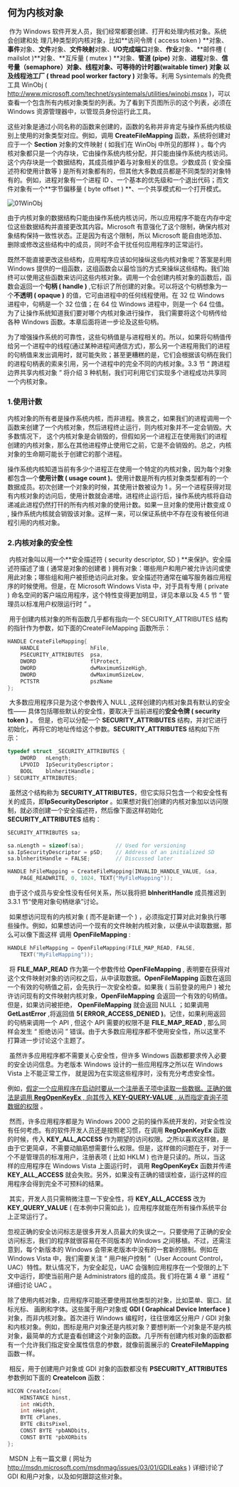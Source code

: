 ## 何为内核对象

​		作为 Windows 软件开发人员，我们经常都要创建、打开和处理内核对象。系统会创建和处 理几种类型的内核对象，比如**访问令牌 ( access token ) **对象、**事件**对象、**文件**对象、**文件映射**对象、**I/O完成端口**对象、**作业**对象、**邮件槽 ( mailslot )**对象、**互斥量 ( mutex ) **对象、**管道 (pipe)** 对象、**进程**对象、**信号量（semaphore）**对象、**线程**对象、**可等待的计时器(waitable timer)** 对象 以及**线程池工厂 ( thread pool worker factory )** 对象等。利用 Sysintemals 的免费工具  WinObj ( http://www.microsoft,com/technet/sysintemals/utilities/winobj.mspx )，可以查看一个包含所有内核对象类型的列表。为了看到下页图所示的这个列表，必须在 Windows 资源管理器中，以管现员身份运行此工具。

​		这些对象是通过小同名称的函数来创建的，函数的名称并非肯定与操作系统内核级别上使用的对象类型对应。例如，调用 **CreateFileMapping** 函数，系统将创建对应于一个 **Section** 对象的文件映射 ( 如我们在 WinObj 中所见的那样 ) 。每个内核对象都只是一个内存块，它由操作系统内核分配，并只能由操作系统内核访问。这个内存块是一个数据结构，其成员维护着与对象相关的信息。少数成员 ( 安全描述符和使用计数等 ) 是所有对象都有的，但其他大多数成员都是不同类型的对象特有的。例如，进程对象有一个进程 ID 、一个基本的优先级和一个退出代码；而文件对象有一个**字节偏移量 ( byte offset ) **、一个共享模式和一个打开模式。

![01WinObj](./markdowniamge/01WinObj.png)

​		由于内核对象的数据结构只能由操作系统内核访问，所以应用程序不能在内存中定位这些数据结构并直接更改其内容。Microsoft 有意强化了这个限制，确保内核对象结构保持一致性状态。正是因为有这个限制，所以 Microsoft 能自由地添加、删除或修改这些结构中的成员，同时不会干扰任何应用程序的正常运行。

​		既然不能直接更改这些结构，应用程序应该如何操纵这些内核对象呢？答案是利用 Windows 提供的一组函数，这组函数会以最恰当的方式来操纵这些结构。我们始终可以使用这些函数来访问这些内核对象。调用一个会创建内核对象的函数后，函数会返回一个**句柄 ( handle )** ,它标识了所创建的对象。可以将这个句柄想象为一个**不透明 ( opaque )** 的值，它可由进程中的任何线程使用。在 32 位 Windows 进程中，句柄是一个 32 位值；在 64 位 Windows 进程中，则是一个 64 位值。为了让操作系统知道我们要对哪个内核对象进行操作， 我们需要将这个句柄传给各种 Windows 函数。本章后面将进一步论及这些句柄。

​		为了增强操作系统的可靠性，这些句柄值是与进程相关的。所以，如果将句柄值传给另一个进程中的线程(通过某种进程间通信方式)，那么另一个进程用我们的进程的句柄值来发出调用时，就可能失败；甚至更糟糕的是，它们会根据该句柄在我们的进程句柄表的索来引用，另一个进程中的完全不同的内核对象。3.3 节 “ 跨进程边界共享内核对象 ” 将介绍 3 种机制，我们可利用它们实现多个进程成功共享同一个内核对象。





### 1.使用计数

​		内核对象的所有者是操作系统内核，而非进程。换言之，如果我们的进程调用一个函数来创建了一个内核对象，然后进程终止运行，则内核对象并不一定会销毁。大多数情况下， 这个内核对象是会销毁的，但假如另一个进程正在使用我们的进程创建的内核对象，那么在其他进程停止使用它之前，它是不会销毁的。总之，内核对象的生命期可能长于创建它的那个进程。

​		操作系统内核知道当前有多少个进程正在使用一个特定的内核对象，因为每个对象都包含—个**使用计数 ( usage count )**。使用计数是所有内核对象类型都有的一个数据成员。初次创建一个对象的时候，其使用计数被设为 1 。另一个进程获得对现有内核对象的访问后，使用计数就会递增。进程终止运行后，操作系统内核将自动递减此进程仍然打幵的所有内核对象的使用计数。如果一旦对象的使用计数变成 0 , 操作系统内核就会销毁该对象。这样一来，可以保证系统中不存在没有被任何进程引用的内核对象。



### 2.内核对象的安全性

​		内核对象叫以用一个**安全描述符 ( security descriptor, SD ) **来保护。安全描述符描述了谁 ( 通常是对象的创建者 ) 拥有对象：哪些用户和用户被允许访问或使用此对象；哪些组和用户被拒绝访问此对象。安全描述符通常在编写服务器应用程序的时候使用。但是，在 Microsoft Windows Vista 中，对于具有专用 ( private ) 命名空间的客户端应用程序，这个特性变得更加明显，详见本章以及 4.5 节 “ 管理员以标准用户权限运行时 ” 。

​		用于创建内核对象的所有函数几乎都有指向一个 SECURITY_ATTRIBUTES 结构的指针作为参数，如下面的CreateFileMapping 函数所示：

```c++
HANDLE CreateFileMapping{
    HANDLE 				  hFile,
    PSECURITY_ATTRIBUTES  psa,
    DWORD 				  flProtect,
    DWORD 				  dwMaximumSizeHigh,
    DWORD 				  dwMaximumSizeLow,
	PCTSTR   			  pszName
};
```

​		大多数应用程序只是为这个参数传入 NULL ,这样创建的内核对象具有默认的安全性—— 具体包括哪些默认的安全性，要取决于当前进程的**安全令牌 ( security token )** 。 但是，也可以分配一个 **SECURITY_ATTRIBUTES** 结构，并对它进行初始化，再将它的地址传给这个参数。**SECURITY_ATTRIBUTES** 结构如下所示：

```c++
typedef struct _SECURITY_ATTRIBUTES {
	DWORD   nLength;
	LPVOID  IpSecurityDescriptor；
	BOOL    blnheritHandle；
} SECURITY_ATTRIBUTES;
```

​		虽然这个结构称为 **SECURITY_ATTRIBUTES**，但它实际只包含一个和安全性有关的成员，即**IpSecurityDescriptor** 。如果想对我们创建的内核对象加以访问限制，就必须创建一个安全描述符，然后像下面这样初始化 **SECURITY_ATTRIBUTES** 结构：

```c++
SECURITY_ATTRIBUTES sa;

sa.nLength = sizeof(sa); 		  // Used for versioning
sa.IpSecurityDescriptor = pSD;    // Address of an initialized SD
sa.blnheritHandle = FALSE; 		  // Discussed later

HANDLE hFileMapping = CreateFileMapping(INVALID_HANDLE_VALUE, &sa,
	PAGE_READWRITE, 0, 1024, TEXT{"MyFileMapping"));
```

​		由于这个成员与安全性没有任何关系，所以我将把 **blnheritHandle** 成员推迟到 3.3.1 节“使用对象句柄继承”讨论。

​		如果想访问现有的内核对象 ( 而不是新建一个 ) ，必须指定打算对此对象执行哪些操作。例如，如果想访问一个现有的文件映射内核对象，以便从中读取数据，那么可以像下面这样 调用 **OpenFileMapping** :

```c++
HANDLE hFileMapping = OpenFileMapping(FILE_MAP_READ, FALSE,
	TEXT("MyFileMapping"));
```

​		将 **FILE_MAP_READ** 作为第一个参数传给 **OpenFileMapping** , 表明要在获得对这个文件映射对象的访问权之后，从中读取数据。**OpenFileMapping** 函数在返回一个有效的句柄值之前，会先执行一次安全检查。如果我 ( 当前登录的用户 ) 被允许访问现有的文件映射内核对象，**OpenFileMapping** 会返回一个有效的句柄值。但是，如果访问被拒绝， **OpenFileMapping** 就会返回 NULL ；如果调用 **GetLastError** ,将返回值 **5( ERROR_ACCESS_DENIED )**。记住，如果利用返回的句柄来调用一个 API , 但这个 API 需要的权限不是 **FILE_MAP_READ** , 那么同样会发生 “ 拒绝访问 ” 错误。由于大多数应用程序都不使用安全性，所以这里不打算进一步讨论这个主题了。

​		虽然许多应用程序都不需要关心安全性，但许多 Windows 函数都要求传入必要的安全访问信息。为老版本 Windows 设计的一些应用程序之所以在 Windows Vista 上不能正常工作， 就是因为在实现这些程序时，没有充分考虑安全性。

​		例如，<u>假定一个应用程序在启动时要从一个注册表子项中读取一些数据。正确的做法是调用 **RegOpenKeyEx** , 向其传入 **KEY-QUERY-VALUE** , 从而指定査询子项数据的权限</u> 。

​		然而，许多应用程序都是为 Windows 2000 之前的操作系统开发的，对安全性没有任何考虑。有的软件开发人员还是按照老习惯，在调用 **RegOpenKeyEx** 函数的时候，传入 **KEY_ALL_ACCESS** 作为期望的访问权限。之所以喜欢这样做，是由于它更简卓，不需要动脑筋想需要什么权限。但是，这样做的问题在于，对于一个不是管理员的标准用户，注册表项 ( 比如 HKLM ) 也许是只读的。所以，当这样的应用程序在 Windows Vista 上面运行时， 调用 **RegOpenKeyEx** 函数并传递 **KEY_ALL_ACCESS** 就会失败。另外，如果没有正确的错误检查，运行这样的应用程序会得到完全不可预料的结果。

​		其实，开发人员只需稍微注意一下安全性，将 **KEY_ALL_ACCESS** 改为 **KEY_QUERY_VALUE** ( 在本例中只需如此 )，应用程序就能在所有操作系统平台上正常运行了。

​		忽视正确的安全访问标志是很多开发人员最大的失误之一。只要使用了正确的安全访问标志，我们的程序就很容易在不同版本的 Windows 之间移植。不过，还需注意到，每个新版本的 Windows 会带来老版本中没有的一套新的限制。例如在 Windows Vista 中，我们需要关注 “ 用户帐户控制 ”（User Account Control，UAC）特性。默认情况下，为安全起见，UAC 会强制应用程序在一个受限的上下文中运行，即使当前用户是 Administrators 组的成员。我 们将在第 4 章 “ 进程 ” 详细讨论 UAC 。

​		除了使用内核对象，应用程序可能还要使用其他类型的对象，比如菜单、窗口、鼠标光标、 画刷和字体。这些属于用户对象或 **GDI ( Graphical Device Interface )** 对象，而非内核对象。首次进行 Windows 编程时，往往很难区分用户 / GDI 对象和内核对象。例如，图标是用户对象还是内核对象？要想判断一个对象是不是内核对象，最简单的方式是査看创建这个对象的函数。几乎所有创建内核对象的函数都有一个允许我们指定安全属性信息的参数，就像前面展示的 **CreateFileMapping** 函数一样。

​		相反，用于创建用户对象或 GDI 对象的函数都没有 **PSECURITY_ATTRIBUTES** 参数例如下面的 **Createlcon** 函数：

```c++
HICON CreateIcon{
	HINSTANCE hinst,
    int nWidth, 
    int nHeight,
	BYTE cPlanes,
	BYTE cBitsPixel,
	CONST BYTE *pbANDbits,
	CONST BYTE *pbXORbits
};
```

​		MSDN 上有一篇文章 ( 网址为 http://msdn.microsoft.com/msdnmag/issues/03/01/GDILeaks ) 详细讨论了 GDI 和用户对象，以及如何跟踪这些对象。